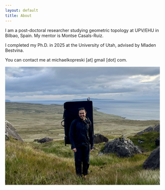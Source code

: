 ```yaml
---
layout: default
title: About
---
```


I am a post-doctoral researcher studying geometric topology at UPV/EHU
in Bilbao, Spain.  My mentor is Montse Casals-Ruiz.

I completed my Ph.D. in 2025 at the University of Utah,
advised by Mladen Bestvina.

You can contact me at michaelkopreski [at] gmail [dot] com.

<!--- My CV is [here](/assets/pdf/cv_2024.pdf). -->

![A picture of me in Skye](/assets/img/skye.jpg)
